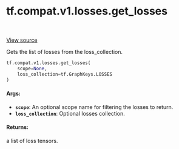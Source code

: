 <div itemscope itemtype="http://developers.google.com/ReferenceObject">
<meta itemprop="name" content="tf.compat.v1.losses.get_losses" />
<meta itemprop="path" content="Stable" />
</div>

# tf.compat.v1.losses.get_losses

<!-- Insert buttons -->

<table class="tfo-notebook-buttons tfo-api" align="left">
</table>

<a target="_blank" href="/code/stable/tensorflow/python/ops/losses/util.py">View source</a>



<!-- Start diff -->
Gets the list of losses from the loss_collection.

``` python
tf.compat.v1.losses.get_losses(
    scope=None,
    loss_collection=tf.GraphKeys.LOSSES
)
```



<!-- Placeholder for "Used in" -->


#### Args:


* <b>`scope`</b>: An optional scope name for filtering the losses to return.
* <b>`loss_collection`</b>: Optional losses collection.


#### Returns:

a list of loss tensors.
